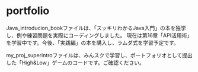 # portfolio
Java_introducion_bookファイルは、「スッキリわかるJava入門」の本を独学し、例や練習問題を実際にコーディングしました。
現在は第16章「API活用術」を学習中です。今後、「実践編」の本を購入し、ラムダ式を学習予定です。

my_proj_superintroファイルは、みんスクで学習し、ポートフォリオとして提出した「High&Low」ゲームのコードです。ご確認ください。
